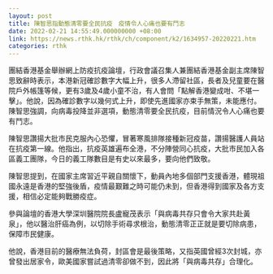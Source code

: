 ```yaml
---
layout: post
title: 陳智思指動態清零要全民抗疫　疫情令人心痛也要有鬥志
date: 2022-02-21 14:55:49.000000000 +08:00
link: https://news.rthk.hk/rthk/ch/component/k2/1634957-20220221.htm
categories: rthk
---
```


團結香港基金舉辦網上防疫抗疫論壇，行政會議召集人兼團結香港基金副主席陳智思致辭時表示，本港新冠確診數字大幅上升，很多人滯留社區，長者及兒童要在醫院戶外帳篷等候，更有3歲及4歲小童不治，有人會問「點解香港變成咁、不堪一擊」。他說，因為確診數字以幾何式上升，即使先進國家亦束手無策，未能應付。陳智思強調，向病毒投降並非選項，動態清零要全民抗疫，目前情況令人心痛也要有鬥志。

陳智思讚揚大批市民克服內心恐懼，冒著寒風排隊接種新冠疫苗，讚揚醫護人員站在抗疫第一線。他指出，抗疫英雄遍布全港，不分陣營同心抗疫，大批市民加入各區義工團隊，今日的義工隊數目是有史以來最多，要向他們致敬。

陳智思提到，在國家主席習近平親自關懷下，動員內地多個部門支援香港，體現祖國永遠是香港的堅強後盾，疫情最艱難之時可能仍未到，但香港得到國家及各方支援，相信必定能夠戰勝疫症。

參與論壇的香港大學深圳醫院院長盧寵茂表示「與病毒共存只會令大家共赴黃泉」，他以醫治肝癌為例，以切除手術尋求根治，動態清零正正就是要切除病患，保障市民健康。

他說，香港目前的醫療無法負荷，封區會是最後策略，又指英國曾經3次封城，亦曾發出居家令，歐美國家嘗試過清零卻做不到，因此將「與病毒共存」合理化。
